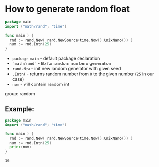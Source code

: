# How to generate random float

```go
package main
import ("math/rand"; "time")

func main() {
  rnd := rand.New( rand.NewSource(time.Now().UnixNano()) )
  num := rnd.Intn(25)
}
```

- `package main` - default package declaration
- `"math/rand"` - lib for random numbers generation
- `rand.New` - init new random generator with given seed
- `.Intn(` - returns random number from `0` to the given number (`25` in our case)
- `num` - will contain random int

group: random

## Example: 
```go
package main
import ("math/rand"; "time")

func main() {
  rnd := rand.New( rand.NewSource(time.Now().UnixNano()) )
  num := rnd.Intn(25)
  print(num)
}
```
```
16
```

